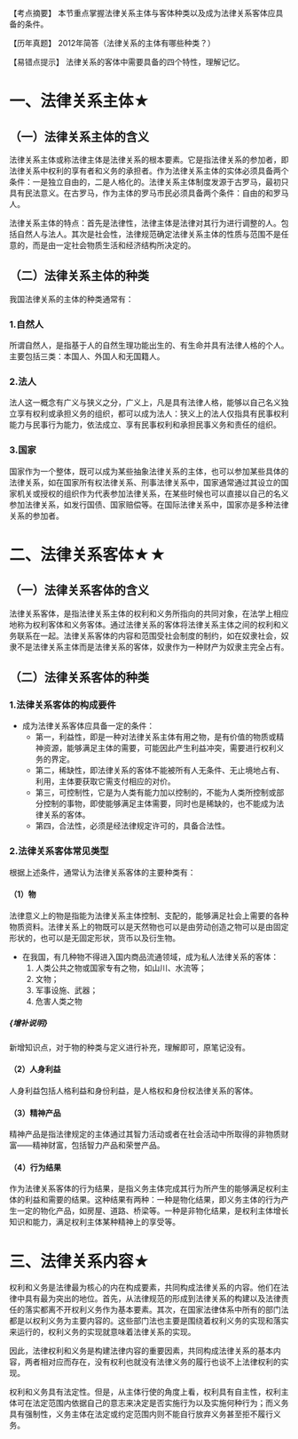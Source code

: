 【考点摘要】
本节重点掌握法律关系主体与客体种类以及成为法律关系客体应具备的条件。

【历年真题】
2012年简答（法律关系的主体有哪些种类？）

【易错点提示】
法律关系的客体中需要具备的四个特性，理解记忆。
# 一、法律关系主体★
## （一）法律关系主体的含义
法律关系主体或称法律主体是法律关系的根本要素。它是指法律关系的参加者，即法律关系中权利的享有者和义务的承担者。作为法律关系主体的实体必须具备两个条件：一是独立自由的，二是人格化的。法律关系主体制度发源于古罗马，最初只具有民法意义。在古罗马，作为主体的罗马市民必须具备两个条件：自由的和罗马人。

法律关系主体的特点：首先是法律性，法律主体是法律对其行为进行调整的人。包括自然人与法人。其次是社会性，法律规范确定法律关系主体的性质与范围不是任意的，而是由一定社会物质生活和经济结构所决定的。
## （二）法律关系主体的种类
我国法律关系的主体的种类通常有：
### 1.自然人
所谓自然人，是指基于人的自然生理功能出生的、有生命并具有法律人格的个人。主要包括三类：本国人、外国人和无国籍人。
### 2.法人
法人这一概念有广义与狭义之分，广义上，凡是具有法律人格，能够以自己名义独立享有权利或承担义务的组织，都可以成为法人：狭义上的法人仅指具有民事权利能力与民事行为能力，依法成立、享有民事权利和承担民事义务和责任的组织。
### 3.国家
国家作为一个整体，既可以成为某些抽象法律关系的主体，也可以参加某些具体的法律关系，如在国家所有权法律关系、刑事法律关系中，国家通常通过其设立的国家机关或授权的组织作为代表参加法律关系，在某些时候也可以直接以自己的名义参加法律关系，如发行国债、国家赔偿等。在国际法律关系中，国家亦是多种法律关系的参加者。
# 二、法律关系客体★★
## （一）法律关系客体的含义
法律关系客体，是指法律关系主体的权利和义务所指向的共同对象，在法学上相应地称为权利客体和义务客体。通过法律关系的客体将法律关系主体之间的权利和义务联系在一起。法律关系客体的内容和范围受社会制度的制约，如在奴隶社会，奴隶不是法律关系主体而是法律关系的客体，奴隶作为一种财产为奴隶主完全占有。
## （二）法律关系客体的种类
### 1.法律关系客体的构成要件
- 成为法律关系客体应具备一定的条件：
	- 第一，利益性，即是一种对法律关系主体有用之物，是有价值的物质或精神资源，能够满足主体的需要，可能因此产生利益冲突，需要进行权利义务的界定。
	- 第二，稀缺性，即法律关系的客体不能被所有人无条件、无止境地占有、利用，主体要获取它需支付相应的对价。
	- 第三，可控制性，它是为人类有能力加以控制的，不能为人类所控制或部分控制的事物，即使能够满足主体需要，同时也是稀缺的，也不能成为法律关系的客体。
	- 第四，合法性，必须是经法律规定许可的，具备合法性。
### 2.法律关系客体常见类型
根据上述条件，通常认为法律关系客体的主要种类有：
#### （1）物
法律意义上的物是指能为法律关系主体控制、支配的，能够满足社会上需要的各种物质资料。法律关系上的物既可以是天然物也可以是由劳动创造之物可以是由固定形状的，也可以是无固定形状，货币以及衍生物。

- 在我国，有几种物不得进入国内商品流通领域，成为私人法律关系的客体： 
	1. 人类公共之物或国家专有之物，如山川、水流等； 
	2. 文物； 
	3. 军事设施、武器； 
	4. 危害人类之物
##### {增补说明}
新增知识点，对于物的种类与定义进行补充，理解即可，原笔记没有。
#### （2）人身利益
人身利益包括人格利益和身份利益，是人格权和身份权法律关系的客体。
#### （3）精神产品
精神产品是指法律规定的主体通过其智力活动或者在社会活动中所取得的非物质财富——精神财富，包括智力产品和荣誉产品。
#### （4）行为结果
作为法律关系客体的行为结果，是指义务主体完成其行为所产生的能够满足权利主体的利益和需要的结果。这种结果有两种：一种是物化结果，即义务主体的行为产生一定的物化产品，如房屋、道路、桥梁等。一种是非物化结果，是权利主体增长知识和能力，满足权利主体某种精神上的享受等。
# 三、法律关系内容★
权利和义务是法律最为核心的内在构成要素，共同构成法律关系的内容。他们在法律中具有最为突出的地位。首先，从法律规范的形成到法律关系的构建以及法律责任的落实都离不开权利义务作为基本要素。其次，在国家法律体系中所有的部门法都是以权利义务为主要内容的。这些部门法也主要是围绕着权利义务的实现和落实来运行的，权利义务的实现就意味着法律关系的实现。

因此，法律权利和义务是构建法律内容的重要因素，共同构成法律关系的基本内容，两者相对应而存在，没有权利也就没有法律义务的履行也谈不上法律权利的实现。

权利和义务具有法定性。但是，从主体行使的角度上看，权利具有自主性，权利主体可在法定范围内依据自己的意志来决定是否实施行为以及实施何种行为；而义务具有强制性，义务主体在法定或约定范围内则不能自行放弃义务甚至拒不履行义务。